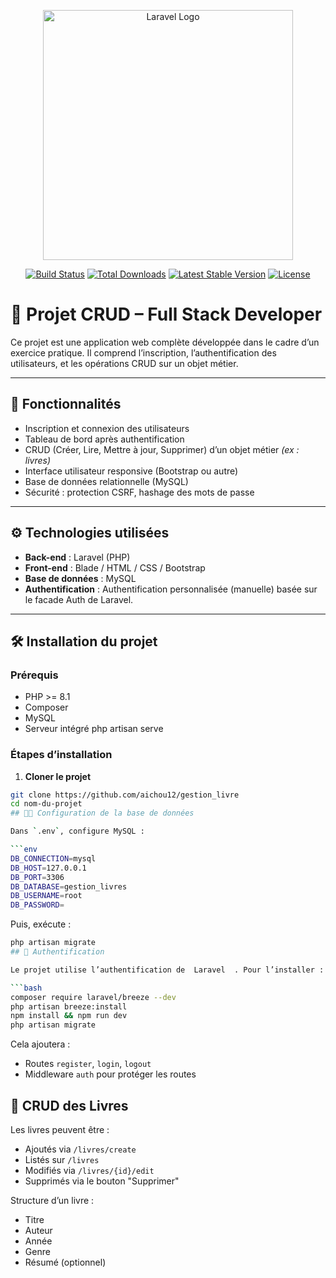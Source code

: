 <p align="center"><a href="https://laravel.com" target="_blank"><img src="https://raw.githubusercontent.com/laravel/art/master/logo-lockup/5%20SVG/2%20CMYK/1%20Full%20Color/laravel-logolockup-cmyk-red.svg" width="400" alt="Laravel Logo"></a></p>

<p align="center">
<a href="https://github.com/laravel/framework/actions"><img src="https://github.com/laravel/framework/workflows/tests/badge.svg" alt="Build Status"></a>
<a href="https://packagist.org/packages/laravel/framework"><img src="https://img.shields.io/packagist/dt/laravel/framework" alt="Total Downloads"></a>
<a href="https://packagist.org/packages/laravel/framework"><img src="https://img.shields.io/packagist/v/laravel/framework" alt="Latest Stable Version"></a>
<a href="https://packagist.org/packages/laravel/framework"><img src="https://img.shields.io/packagist/l/laravel/framework" alt="License"></a>
</p>

# 📘 Projet CRUD – Full Stack Developer

Ce projet est une application web complète développée dans le cadre d’un exercice pratique. Il comprend l’inscription, l’authentification des utilisateurs, et les opérations CRUD sur un objet métier.

---

## 🚀 Fonctionnalités

- Inscription et connexion des utilisateurs
- Tableau de bord après authentification
- CRUD (Créer, Lire, Mettre à jour, Supprimer) d’un objet métier *(ex : livres)*
- Interface utilisateur responsive (Bootstrap ou autre)
- Base de données relationnelle (MySQL)
- Sécurité : protection CSRF, hashage des mots de passe

---

## ⚙️ Technologies utilisées

- **Back-end** : Laravel (PHP)
- **Front-end** : Blade / HTML / CSS / Bootstrap
- **Base de données** : MySQL
- **Authentification** : Authentification personnalisée (manuelle) basée sur le facade Auth de Laravel.


---

## 🛠️ Installation du projet

### Prérequis

- PHP >= 8.1
- Composer
- MySQL
- Serveur intégré php artisan serve

### Étapes d’installation

1. **Cloner le projet**

```bash
git clone https://github.com/aichou12/gestion_livre
cd nom-du-projet
## 🧑‍💻 Configuration de la base de données

Dans `.env`, configure MySQL :

```env
DB_CONNECTION=mysql
DB_HOST=127.0.0.1
DB_PORT=3306
DB_DATABASE=gestion_livres
DB_USERNAME=root
DB_PASSWORD=
```

Puis, exécute :

```bash
php artisan migrate
## 🔐 Authentification

Le projet utilise l’authentification de  Laravel  . Pour l’installer :

```bash
composer require laravel/breeze --dev
php artisan breeze:install
npm install && npm run dev
php artisan migrate
```

Cela ajoutera :
- Routes `register`, `login`, `logout`
- Middleware `auth` pour protéger les routes

## 📝 CRUD des Livres

Les livres peuvent être :
- Ajoutés via `/livres/create`
- Listés sur `/livres`
- Modifiés via `/livres/{id}/edit`
- Supprimés via le bouton "Supprimer"

Structure d’un livre :
- Titre
- Auteur
- Année
- Genre
- Résumé (optionnel)



